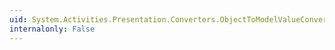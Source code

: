 ```yaml
---
uid: System.Activities.Presentation.Converters.ObjectToModelValueConverter
internalonly: False
---
```

